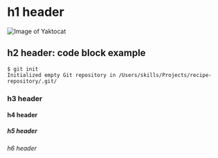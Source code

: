 # h1 header
![Image of Yaktocat](https://octodex.github.com/images/yaktocat.png)
## h2 header: code block example
```
$ git init
Initialized empty Git repository in /Users/skills/Projects/recipe-repository/.git/
```
### h3 header
#### h4 header
##### h5 header
###### h6 header
